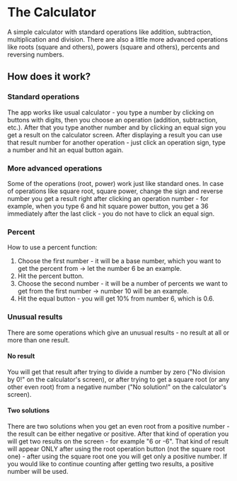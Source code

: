 # The Calculator
A simple calculator with standard operations like addition, subtraction, multiplication and division. There are also a little more advanced operations like roots (square and others), powers (square and others), percents and reversing numbers.

## How does it work?
### Standard operations
The app works like usual calculator - you type a number by clicking on buttons with digits, then you choose an operation (addition, subtraction, etc.). After that you type another number and by clicking an equal sign you get a result on the calculator screen. After displaying a result you can use that result number for another operation - just click an operation sign, type a number and hit an equal button again.
### More advanced operations
Some of the operations (root, power) work just like standard ones. In case of operations like square root, square power, change the sign and reverse number you get a result right after clicking an operation number - for example, when you type 6 and hit square power button, you get a 36 immediately after the last click - you do not have to click an equal sign.
### Percent
How to use a percent function:
1. Choose the first number - it will be a base number, which you want to get the percent from -> let the number 6 be an example.
2. Hit the percent button.
3. Choose the second number - it will be a number of percents we want to get from the first number -> number 10 will be an example.
4. Hit the equal button - you will get 10% from number 6, which is 0.6.
### Unusual results
There are some operations which give an unusual results - no result at all or more than one result. 
#### No result
You will get that result after trying to divide a number by zero ("No division by 0!" on the calculator's screen), or after trying to get a square root (or any other even root) from a negative number ("No solution!" on the calculator's screen).
#### Two solutions
There are two solutions when you get an even root from a positive number - the result can be either negative or positive. After that kind of operation you will get two results on the screen - for example "6 or -6". That kind of result will appear ONLY after using the root operation button (not the square root one) - after using the square root one you will get only a positive number.
If you would like to continue counting after getting two results, a positive number will be used.
